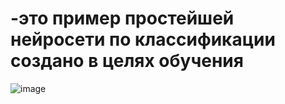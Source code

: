 # -это пример простейшей нейросети по классификации создано в целях обучения
![image](https://user-images.githubusercontent.com/90987143/222207555-d27ffb2e-991c-4fe7-8970-331b75038d8f.png)


